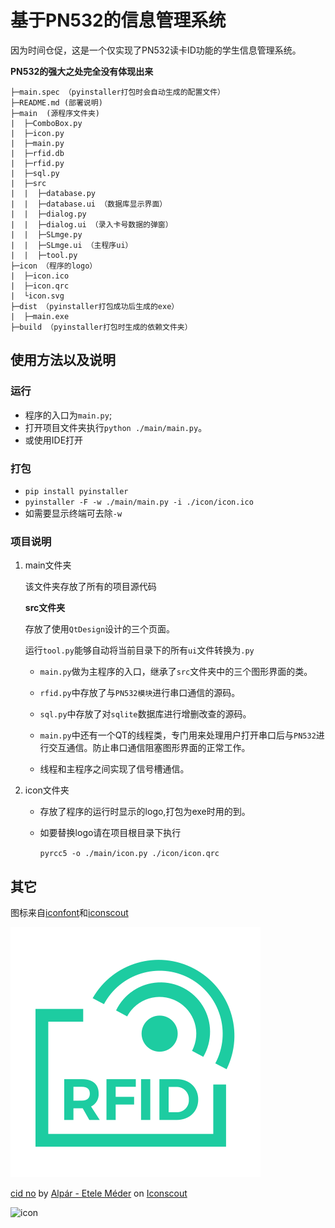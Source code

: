 # 基于PN532的信息管理系统

因为时间仓促，这是一个仅实现了PN532读卡ID功能的学生信息管理系统。

**PN532的强大之处完全没有体现出来**

```
├─main.spec （pyinstaller打包时会自动生成的配置文件）
├─README.md (部署说明)
├─main  (源程序文件夹)
|  ├─ComboBox.py
|  ├─icon.py
|  ├─main.py
|  ├─rfid.db
|  ├─rfid.py
|  ├─sql.py
|  ├─src
|  |  ├─database.py
|  |  ├─database.ui （数据库显示界面）
|  |  ├─dialog.py
|  |  ├─dialog.ui （录入卡号数据的弹窗）
|  |  ├─SLmge.py
|  |  ├─SLmge.ui （主程序ui）
|  |  ├─tool.py
├─icon （程序的logo）
|  ├─icon.ico
|  ├─icon.qrc
|  └icon.svg
├─dist （pyinstaller打包成功后生成的exe）
|  ├─main.exe 
├─build （pyinstaller打包时生成的依赖文件夹）

```

## 使用方法以及说明

### 运行

- 程序的入口为`main.py`;
- 打开项目文件夹执行`python ./main/main.py`。
- 或使用IDE打开

### 打包

- `pip install pyinstaller`
- `pyinstaller -F -w ./main/main.py -i ./icon/icon.ico`
- 如需要显示终端可去除`-w`

### 项目说明

1. main文件夹

   该文件夹存放了所有的项目源代码

   **src文件夹**

   存放了使用`QtDesign`设计的三个页面。

   运行`tool.py`能够自动将当前目录下的所有`ui`文件转换为`.py`

    - `main.py`做为主程序的入口，继承了`src`文件夹中的三个图形界面的类。

    - `rfid.py`中存放了与`PN532模块`进行串口通信的源码。

    - `sql.py`中存放了对`sqlite`数据库进行增删改查的源码。

    - `main.py`中还有一个QT的线程类，专门用来处理用户打开串口后与`PN532`进行交互通信。防止串口通信阻塞图形界面的正常工作。

    - 线程和主程序之间实现了信号槽通信。

2. icon文件夹

    - 存放了程序的运行时显示的logo,打包为exe时用的到。

    - 如要替换logo请在项目根目录下执行

      `pyrcc5 -o ./main/icon.py ./icon/icon.qrc`

## 其它

图标来自[iconfont](https://www.iconfont.cn/)和[iconscout](https://iconscout.com/)

![logo](./icon/icon.svg)

<a href="https://iconscout.com/icons/cid-no" target="_blank">cid no</a> by <a href="https://iconscout.com/contributors/pocike">Alpár - Etele Méder</a> on <a href="https://iconscout.com">Iconscout</a>

![icon](./icon/icon.ico)



